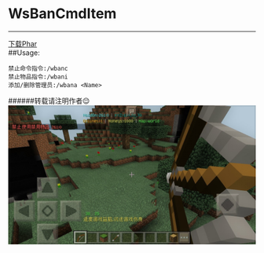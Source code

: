 # WsBanCmdItem
------
[下载Phar](https://pan.baidu.com/s/1i4O2qPJ)  
##Usage:
```
禁止命令指令:/wbanc
禁止物品指令:/wbani
添加/删除管理员:/wbana <Name>
```
######转载请注明作者:relieved:  
![](./img.jpg)
